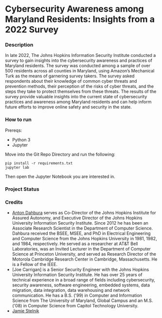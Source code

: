 # Cybersecurity Awareness among Maryland Residents: Insights from a 2022 Survey
### Description
In late 2022, The Johns Hopkins Information Security Institute conducted a survey to gain insights into the cybersecurity awareness and practices of Maryland residents. The survey was conducted among a sample of over 500 residents across all counties in Maryland, using Amazon’s Mechanical Turk as the means of garnering survey takers. The survey asked respondents about their knowledge of common cyber threats and prevention methods, their perception of the risks of cyber threats, and the steps they take to protect themselves from these threats. The results of the survey provide valuable insights into the current state of cybersecurity practices and awareness among Maryland residents and can help inform future efforts to improve online safety and security in the state.
### How to run
Prereqs:
- Python 3
- Jupyter

Move into the Git Repo Directory and run the following:
```
pip install -r requirements.txt
jupyter lab
```
Then open the Jupyter Notebook you are interested in.
### Project Status
### Credits
- [Anton Dahbura](https://engineering.jhu.edu/faculty/anton-dahbura/) serves as Co-Director of the Johns Hopkins Institute for Assured Autonomy, and Executive Director of the Johns Hopkins University Information Security Institute.  Since 2012 he has been an Associate Research Scientist in the Department of Computer Science.  Dahbura received the BSEE, MSEE, and PhD in Electrical Engineering and Computer Science from the Johns Hopkins University in 1981, 1982, and 1984, respectively.  He served as a researcher at AT&T Bell Laboratories, was an Invited Lecturer in the Department of Computer Science at Princeton University, and served as Research Director of the Motorola Cambridge Research Center in Cambridge, Massachusetts.  He is a Fellow of the IEEE.
- [Joe Carrigan] is a Senior Security Engineer with the Johns Hopkins University Information Security Institute.  He has over 25 years of technical experience in a broad range of fields including cybersecurity, security awareness, software engineering, embedded systems, data migration, data integration, data warehousing and network communication. He has a B.S. ('99) in Computer and Information Science from The University of Maryland, Global Campus and an M.S. ('08) in Computer Science from Capitol Technology University.
- [Jamie Stelnik](https://www.linkedin.com/in/jamie-stelnik/)
